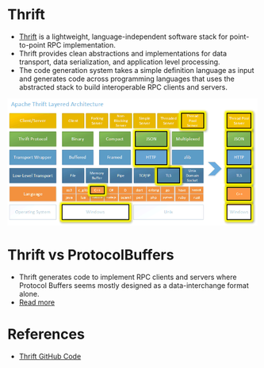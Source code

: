 
# Thrift
- [Thrift](https://thrift.apache.org) is a lightweight, language-independent software stack for point-to-point RPC implementation. 
- Thrift provides clean abstractions and implementations for data transport, data serialization, and application level processing. 
- The code generation system takes a simple definition language as input and generates code across programming languages that uses the abstracted stack to build interoperable RPC clients and servers.

![img.png](../assests/thrift_img.png)

# Thrift vs ProtocolBuffers
- Thrift generates code to implement RPC clients and servers where Protocol Buffers seems mostly designed as a data-interchange format alone.
- [Read more](https://stackoverflow.com/questions/69316/biggest-differences-of-thrift-vs-protocol-buffers)

# References
- [Thrift GitHub Code](https://github.com/apache/thrift)